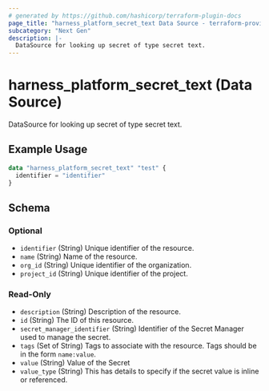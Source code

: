 ```yaml
---
# generated by https://github.com/hashicorp/terraform-plugin-docs
page_title: "harness_platform_secret_text Data Source - terraform-provider-harness"
subcategory: "Next Gen"
description: |-
  DataSource for looking up secret of type secret text.
---
```


# harness_platform_secret_text (Data Source)

DataSource for looking up secret of type secret text.

## Example Usage

```terraform
data "harness_platform_secret_text" "test" {
  identifier = "identifier"
}
```

<!-- schema generated by tfplugindocs -->
## Schema

### Optional

- `identifier` (String) Unique identifier of the resource.
- `name` (String) Name of the resource.
- `org_id` (String) Unique identifier of the organization.
- `project_id` (String) Unique identifier of the project.

### Read-Only

- `description` (String) Description of the resource.
- `id` (String) The ID of this resource.
- `secret_manager_identifier` (String) Identifier of the Secret Manager used to manage the secret.
- `tags` (Set of String) Tags to associate with the resource. Tags should be in the form `name:value`.
- `value` (String) Value of the Secret
- `value_type` (String) This has details to specify if the secret value is inline or referenced.


